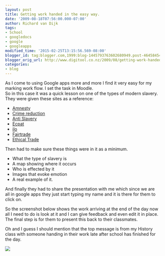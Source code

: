 ```yaml
---
layout: post
title: Getting work handed in the easy way.
date: '2009-08-18T07:56:00.000-07:00'
author: Richard van Dijk
tags:
- School
- googledocs
- google
- googleapps
modified_time: '2015-02-25T13:15:56.569-08:00'
blogger_id: tag:blogger.com,1999:blog-1445793763602680949.post-4645845453603620163
blogger_orig_url: http://www.digitool.co.nz/2009/08/getting-work-handed-in-easy-way.html
categories:
- blog
---
```

As I come to using Google apps more and more I find it very easy for my marking work flow. I set the task in Moodle.  
So in this case it was a quick lesson on one of the types of modern slavery. They were given these sites as a reference:  

*   [Amnesty](http://www.amnesty.org.uk/svaw)
*   [Crime reduction](http://www.crimereduction.gov.uk/toolkits/tp00.htm)
*   [Anti Slavery](http://www.antislavery.org/homepage/antislavery/trafficking.htm)
*   [Ecpat](http://www.ecpat.org.uk)
*   [ilo](http://www.ilo.org)
*   [Fairtrade](http://www.fairtrade.net)
*   [Ethical Trade](http://www.ethicaltrade.org)

Then had to make sure these things were in it as a minimum.  

*   What the type of slavery is  
*   A map showing where it occurs  
*   Who is effected by it  
*   Images that evoke emotion  
*   A real example of it.  

And finally they had to share the presentation with me which since we are all in google apps they just start typing my name and it is there for them to click on.  

So the screenshot below shows the work arriving at the end of the day now all I need to do is look at it and I can give feedback and even edit it in place. The final step is for them to present this back to their classmates.  

Oh and I guess I should mention that the top message is from my History class with someone handing in their work late after school has finished for the day.  

![](http://img.skitch.com/20090818-1seqjj6enadp7xmb7udh15jr1t.jpg)
